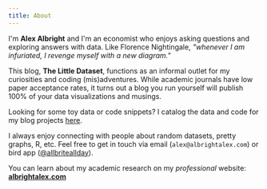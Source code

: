```yaml
---
title: About
---
```


I'm **Alex Albright** and I'm an economist who enjoys asking questions and exploring answers with data. Like Florence Nightingale, *"whenever I am infuriated, I revenge myself with a new diagram."*

This blog, **The Little Dataset**, functions as an informal outlet for my curiosities and coding (mis)adventures. While academic journals have low paper acceptance rates, it turns out a blog you run yourself will publish 100% of your data visualizations and musings.

Looking for some toy data or code snippets? I catalog the data and code for my blog projects [here](https://thelittledataset.com/my-resources/).

I always enjoy connecting with people about random datasets, pretty graphs, R, etc. Feel free to get in touch via email (`alex@albrightalex.com`) or bird app ([@allbriteallday](https://twitter.com/AllbriteAllday)).

You can learn about my academic research on my *professional* website: [**albrightalex.com**](https://www.albrightalex.com/)

<br>
